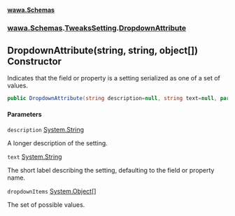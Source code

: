 #### [wawa.Schemas](index.md 'index')
### [wawa.Schemas](wawa.Schemas.md 'wawa.Schemas').[TweaksSetting](TweaksSetting.md 'wawa.Schemas.TweaksSetting').[DropdownAttribute](TweaksSetting.DropdownAttribute.md 'wawa.Schemas.TweaksSetting.DropdownAttribute')

## DropdownAttribute(string, string, object[]) Constructor

Indicates that the field or property is a setting serialized as one of a set of values.

```csharp
public DropdownAttribute(string description=null, string text=null, params object[] dropdownItems);
```
#### Parameters

<a name='wawa.Schemas.TweaksSetting.DropdownAttribute.DropdownAttribute(string,string,object[]).description'></a>

`description` [System.String](https://docs.microsoft.com/en-us/dotnet/api/System.String 'System.String')

A longer description of the setting.

<a name='wawa.Schemas.TweaksSetting.DropdownAttribute.DropdownAttribute(string,string,object[]).text'></a>

`text` [System.String](https://docs.microsoft.com/en-us/dotnet/api/System.String 'System.String')

The short label describing the setting, defaulting to the field or property name.

<a name='wawa.Schemas.TweaksSetting.DropdownAttribute.DropdownAttribute(string,string,object[]).dropdownItems'></a>

`dropdownItems` [System.Object](https://docs.microsoft.com/en-us/dotnet/api/System.Object 'System.Object')[[]](https://docs.microsoft.com/en-us/dotnet/api/System.Array 'System.Array')

The set of possible values.
